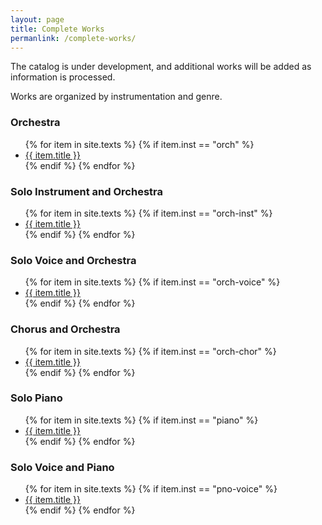 ```yaml
---
layout: page
title: Complete Works
permanlink: /complete-works/
---
```

The catalog is under development, and additional works will be added as information is processed.

Works are organized by instrumentation and genre. 

<div class="toc">

<h3>Orchestra</h3>
    <ul class="texts">
    {% for item in site.texts %}
      {% if item.inst == "orch" %}
          <li class="text-title">
          <a href="{{ site.baseurl }}{{ item.url }}">
        {{ item.title }}
              </a>
    </li>
      {% endif %}
    {% endfor %}
</ul>
    
<h3>Solo Instrument and Orchestra</h3>
    <ul class="texts">
    {% for item in site.texts %}
      {% if item.inst == "orch-inst" %}
          <li class="text-title">
          <a href="{{ site.baseurl }}{{ item.url }}">
        {{ item.title }}
              </a>
    </li>
      {% endif %}
    {% endfor %}
</ul>
    
<h3>Solo Voice and Orchestra</h3>
    <ul class="texts">
    {% for item in site.texts %}
      {% if item.inst == "orch-voice" %}
          <li class="text-title">
          <a href="{{ site.baseurl }}{{ item.url }}">
        {{ item.title }}
              </a>
    </li>
      {% endif %}
    {% endfor %}
</ul>
    
 <h3>Chorus and Orchestra</h3>
    <ul class="texts">
    {% for item in site.texts %}
      {% if item.inst == "orch-chor" %}
          <li class="text-title">
          <a href="{{ site.baseurl }}{{ item.url }}">
        {{ item.title }}
              </a>
    </li>
      {% endif %}
    {% endfor %}
</ul>

 <h3>Solo Piano</h3>
    <ul class="texts">
    {% for item in site.texts %}
      {% if item.inst == "piano" %}
          <li class="text-title">
          <a href="{{ site.baseurl }}{{ item.url }}">
        {{ item.title }}
              </a>
    </li>
      {% endif %}
    {% endfor %}
</ul>

  <h3>Solo Voice and Piano</h3>
    <ul class="texts">
    {% for item in site.texts %}
      {% if item.inst == "pno-voice" %}
          <li class="text-title">
          <a href="{{ site.baseurl }}{{ item.url }}">
        {{ item.title }}
              </a>
    </li>
      {% endif %}
    {% endfor %}
</ul>
</div>
